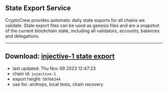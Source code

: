 ## State Export Service
CryptoCrew provides automatic daily state exports for all chains we validate. State export files can be used as genesis files and are a snapshot of the current blockchain state, including all validators, accounts, balances and delegations.

---
**Download: [injective-1 state export](https://dl.ccvalidators.com/SERVICE/injective/injective-1_export_50766344.json)**
---

- last updated: Thu Nov 09 2023 12:47:23
- chain id: `injective-1`
- export height: `50766344`
- use for: airdrops, local tests, chain recovery
